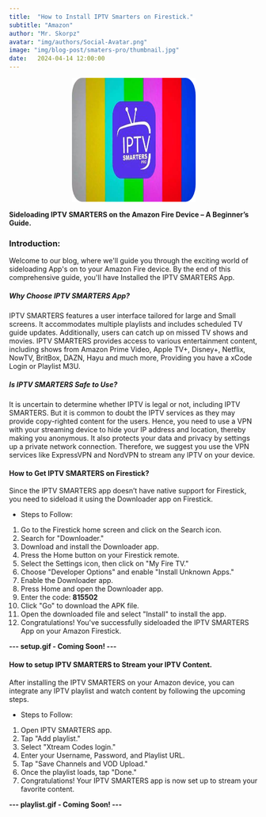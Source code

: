 ```yaml
---
title:  "How to Install IPTV Smarters on Firestick."
subtitle: "Amazon"
author: "Mr. Skorpz"
avatar: "img/authors/Social-Avatar.png"
image: "img/blog-post/smaters-pro/thumbnail.jpg"
date:   2024-04-14 12:00:00
---
```


<div style="text-align: center"><img src="img/blog-post/smaters-pro/post-img.png" width="250" height="250" /></div>

**Sideloading IPTV SMARTERS on the Amazon Fire Device – A Beginner’s Guide.**

### **Introduction:**
Welcome to our blog, where we'll guide you through the exciting world of sideloading App's on to your Amazon Fire device. By the end of this comprehensive guide, you'll have Installed the IPTV SMARTERS App.

##### **Why Choose IPTV SMARTERS App?**
IPTV SMARTERS features a user interface tailored for large and Small screens. It accommodates multiple playlists and includes scheduled TV guide updates. Additionally, users can catch up on missed TV shows and movies. IPTV SMARTERS provides access to various entertainment content, including shows from Amazon Prime Video, Apple TV+, Disney+, Netflix, NowTV, BritBox, DAZN, Hayu and much more, Providing you have a xCode Login or Playlist M3U.

##### Is IPTV SMARTERS Safe to Use?
It is uncertain to determine whether IPTV is legal or not, including IPTV SMARTERS. But it is common to doubt the IPTV services as they may provide copy-righted content for the users. Hence, you need to use a VPN with your streaming device to hide your IP address and location, thereby making you anonymous. It also protects your data and privacy by settings up a private network connection. Therefore, we suggest you use the VPN services like ExpressVPN and NordVPN to stream any IPTV on your device.

#### How to Get IPTV SMARTERS on Firestick?
Since the IPTV SMARTERS app doesn’t have native support for Firestick, you need to sideload it using the Downloader app on Firestick.

- Steps to Follow:
1. Go to the Firestick home screen and click on the Search icon.
2. Search for "Downloader."
3. Download and install the Downloader app.
4. Press the Home button on your Firestick remote.
5. Select the Settings icon, then click on "My Fire TV."
6. Choose "Developer Options" and enable "Install Unknown Apps."
7. Enable the Downloader app.
8. Press Home and open the Downloader app.
9. Enter the code: **815502**
10. Click "Go" to download the APK file.
11. Open the downloaded file and select "Install" to install the app.
12. Congratulations! You've successfully sideloaded the IPTV SMARTERS App on your Amazon Firestick.

**--- setup.gif - Coming Soon! ---**

#### How to setup IPTV SMARTERS to Stream your IPTV Content.
After installing the IPTV SMARTERS on your Amazon device, you can integrate any IPTV playlist and watch content by following the upcoming steps.

- Steps to Follow:
1. Open IPTV SMARTERS app.
2. Tap "Add playlist."
3. Select "Xtream Codes login."
4. Enter your Username, Password, and Playlist URL.
5. Tap "Save Channels and VOD Upload."
6. Once the playlist loads, tap "Done."
7. Congratulations! Your IPTV SMARTERS app is now set up to stream your favorite content.

**--- playlist.gif - Coming Soon! ---**